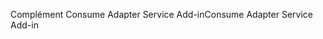 <span data-ttu-id="76610-101">Complément Consume Adapter Service Add-in</span><span class="sxs-lookup"><span data-stu-id="76610-101">Consume Adapter Service Add-in</span></span>